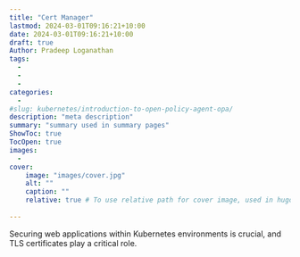 ```yaml
---
title: "Cert Manager"
lastmod: 2024-03-01T09:16:21+10:00
date: 2024-03-01T09:16:21+10:00
draft: true
Author: Pradeep Loganathan
tags: 
  - 
  - 
  - 
categories:
  - 
#slug: kubernetes/introduction-to-open-policy-agent-opa/
description: "meta description"
summary: "summary used in summary pages"
ShowToc: true
TocOpen: true
images:
  - 
cover:
    image: "images/cover.jpg"
    alt: ""
    caption: ""
    relative: true # To use relative path for cover image, used in hugo Page-bundles
 
---
```



Securing web applications within Kubernetes environments is crucial, and TLS certificates play a critical role. 
